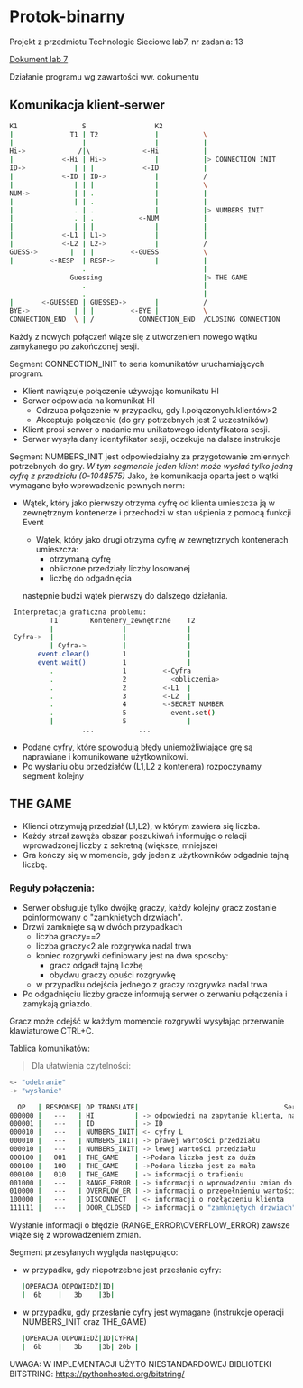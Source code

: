 # Protok-binarny
Projekt z przedmiotu Technologie Sieciowe lab7, nr zadania: 13

[Dokument lab 7](https://drive.google.com/file/d/17ty_VBR0Cl4ceHmgmkt3KdaaIw39pWA5/view?usp=sharing)

Działanie programu wg zawartości ww. dokumentu

## Komunikacja klient-serwer

```bash
K1                S                 K2
|              T1 | T2              |           \
|                 |                 |           |
Hi->             /|\             <-Hi           |
|            <-Hi | Hi->            |           |> CONNECTION INIT
ID->            | | |            <-ID           |
|            <-ID | ID->            |           /
|               | | |               |           \
NUM->           | | .               |           |
|               | | .               |           |
|               . | .               |           |> NUMBERS INIT
|               . | .           <-NUM           |
|               | | |               |           |
|            <-L1 | L1->            |           |
|            <-L2 | L2->            |           /
GUESS->        |  | |         <-GUESS           \
|         <-RESP  | RESP->          |           |
                  .                             |
               Guessing                         |> THE GAME
                  .                             |
                  .                             |
|       <-GUESSED | GUESSED->       |           /
BYE->           | | |         <-BYE |           \
CONNECTION_END  \ | /           CONNECTION_END  /CLOSING CONNECTION
```

Każdy z nowych połączeń wiąże się z utworzeniem nowego wątku zamykanego po zakończonej sesji.

Segment CONNECTION_INIT to seria komunikatów uruchamiających program.
- Klient nawiązuje połączenie używając komunikatu HI
- Serwer odpowiada na komunikat HI
  - Odrzuca połączenie w przypadku, gdy l.połączonych.klientów>2
  - Akceptuje połączenie (do gry potrzebnych jest 2 uczestników)
- Klient prosi serwer o nadanie mu unikatowego identyfikatora sesji.
- Serwer wysyła dany identyfikator sesji, oczekuje na dalsze instrukcje 




Segment NUMBERS_INIT jest odpowiedzialny za przygotowanie zmiennych potrzebnych do gry.
*W tym segmencie jeden klient może wysłać tylko jedną cyfrę z przedziału (0-1048575)*
Jako, że komunikacja oparta jest o wątki wymagane było wprowadzenie pewnych norm:
- Wątek, który jako pierwszy otrzyma cyfrę od klienta umieszcza ją w zewnętrznym kontenerze i przechodzi w stan uśpienia z pomocą funkcji Event
  - Wątek, który jako drugi otrzyma cyfrę w zewnętrznych kontenerach umieszcza:
    - otrzymaną cyfrę
	- obliczone przedziały liczby losowanej
	- liczbę do odgadnięcia

  następnie budzi wątek pierwszy do dalszego działania.
```bash
 Interpretacja graficzna problemu:
          T1        Kontenery_zewnętrzne    T2
          |                 |               |
 Cyfra->  |                 |               |
          | Cyfra->         |               |
       event.clear()        1               |
       event.wait()         1               |
          .                 1         <-Cyfra
          .                 2           <obliczenia>
          .                 2         <-L1  |
          .                 3         <-L2  |
          .                 4         <-SECRET NUMBER
          .                 5           event.set()
          |                 5               |
                  ...           ...
```
- Podane cyfry, które spowodują błędy uniemożliwiające grę są naprawiane i komunikowane użytkownikowi.
- Po wysłaniu obu przedziałów (L1,L2 z kontenera) rozpoczynamy segment kolejny

## THE GAME
- Klienci otrzymują przedział (L1,L2), w którym zawiera się liczba.
- Każdy strzał zawęża obszar poszukiwań informując o relacji wprowadzonej liczby z sekretną (większe, mniejsze)
- Gra kończy się w momencie, gdy jeden z użytkowników odgadnie tajną liczbę.



### Reguły połączenia:
- Serwer obsługuje tylko dwójkę graczy, każdy kolejny gracz zostanie poinformowany o "zamknietych drzwiach".
- Drzwi zamknięte są w dwóch przypadkach
  - liczba graczy==2
  - liczba graczy<2 ale rozgrywka nadal trwa
  - koniec rozgrywki definiowany jest na dwa sposoby:
    - gracz odgadł tajną liczbę
    - obydwu graczy opuści rozgrywkę
  - w przypadku odejścia jednego z graczy rozgrywka nadal trwa
- Po odgadnięciu liczby gracze informują serwer o zerwaniu połączenia i zamykają gniazdo.
 
 Gracz może odejść w każdym momencie rozgrywki wysyłając przerwanie klawiaturowe CTRL+C.
 
 Tablica komunikatów:
 
 > Dla ułatwienia czytelności:
 ```bash
 <- "odebranie"
 -> "wysłanie"
 ```	
 ```bash
   OP   | RESPONSE| OP TRANSLATE|                                    Serwer                  |             Klient
 000000 |   ---   | HI          | -> odpowiedzi na zapytanie klienta, nawiązanie połączenia. | -> zapytania klienta o nawiązanie połączenia 
 000001 |   ---   | ID          | -> ID                                                      | -> prośby udzielenia ID
 000010 |   ---   | NUMBERS_INIT| <- cyfry L                                                 | -> cyfry L
 000010 |   ---   | NUMBERS_INIT| -> prawej wartości przedziału                              | <- prawej wartości przedziału
 000010 |   ---   | NUMBERS_INIT| -> lewej wartości przedziału                               | <- lewej wartości przedziału
 000100 |   001   | THE_GAME    | ->Podana liczba jest za duża                               | <- danej informacji, zawężenie przedziału
 000100 |   100   | THE_GAME    | ->Podana liczba jest za mała                               | <- danej informacji, zawężenie przedziału
 000100 |   010   | THE_GAME    | -> informacji o trafieniu                                  | <- informacji o trafieniu
 001000 |   ---   | RANGE_ERROR | -> informacji o wprowadzeniu zmian do tworzonego przedziału| <- informacji o błędzie
 010000 |   ---   | OVERFLOW_ER | -> informacji o przepełnieniu wartości przedziału          | <- informacji o błędzie
 100000 |   ---   | DISCONNECT  | <- informacji o rozłączeniu klienta                        | -> wiadomości pożegnalnej
 111111 |   ---   | DOOR_CLOSED | -> informacji o "zamkniętych drzwiach"                     | <- wiadomości o zamkniętych drzwiach
 ```
 
 Wysłanie informacji o błędzie (RANGE_ERROR\OVERFLOW_ERROR) zawsze wiąże się z wprowadzeniem zmian.
 
 Segment przesyłanych wygląda następująco:
 
- w przypadku, gdy niepotrzebne jest przesłanie cyfry:
```bash
   |OPERACJA|ODPOWIEDŹ|ID|
   |  6b    |   3b    |3b|
```
- w przypadku, gdy przesłanie cyfry jest wymagane (instrukcje operacji NUMBERS_INIT oraz THE_GAME)
```bash
   |OPERACJA|ODPOWIEDŹ|ID|CYFRA|
   |  6b    |   3b    |3b| 20b |
``` 
 
 


UWAGA: W IMPLEMENTACJI UŻYTO NIESTANDARDOWEJ BIBLIOTEKI BITSTRING: https://pythonhosted.org/bitstring/
